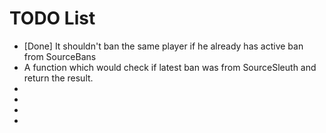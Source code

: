 # TODO List

- [Done] It shouldn't ban the same player if he already has active ban from SourceBans
- A function which would check if latest ban was from SourceSleuth and return the result.
-
-
-
-